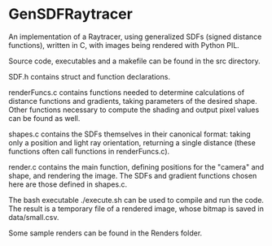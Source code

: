 # GenSDFRaytracer
An implementation of a Raytracer, using generalized SDFs (signed distance functions),
written in C, with images being rendered with Python PIL.


Source code, executables and a makefile can be found in the src directory. 

SDF.h contains struct and function declarations.

renderFuncs.c contains functions needed to determine calculations of distance 
functions and gradients, taking parameters of the desired shape. Other functions
necessary to compute the shading and output pixel values can be found as well. 

shapes.c contains the SDFs themselves in their canonical format: taking only a
position and light ray orientation, returning a single distance (these functions
often call functions in renderFuncs.c). 

render.c contains the main function, defining positions for the "camera" and shape,
and rendering the image. The SDFs and gradient functions chosen here are those defined 
in shapes.c.


The bash executable ./execute.sh <pixel width> <pixel height> can be used to compile and
run the code. The result is a temporary file of a rendered image, whose bitmap is saved 
in data/small.csv. 
  
Some sample renders can be found in the Renders folder.

